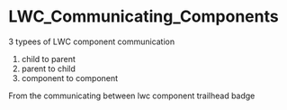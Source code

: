 # LWC_Communicating_Components

3 typees of LWC component communication 

1. child to parent 
2. parent to child
3. component to component

From the communicating between lwc component trailhead badge
